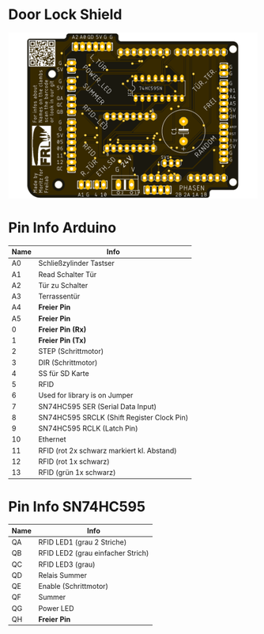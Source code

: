 # Door Lock Shield

<p align="center"> 
<img src="https://github.com/FREILab/DoorLockShield/blob/master/Pictures/DoorLockShield.png">
</p>

# Pin Info Arduino

| Name | Info                                       |
| ---- | ------------------------------------------ |
| A0   | Schließzylinder Tastser                    |
| A1   | Read Schalter Tür                          |
| A2   | Tür zu Schalter                            |
| A3   | Terrassentür                               |
| A4   | **Freier Pin**                             |
| A5   | **Freier Pin**                             |
| 0    | **Freier Pin (Rx)**                        |
| 1    | **Freier Pin (Tx)**                        |
| 2    | STEP (Schrittmotor)                        |
| 3    | DIR (Schrittmotor)                         |
| 4    | SS für SD Karte                            |
| 5    | RFID                                       |
| 6    | Used for library is on Jumper              |
| 7    | SN74HC595 SER (Serial Data Input)          |
| 8    | SN74HC595 SRCLK (Shift Register Clock Pin) |
| 9    | SN74HC595 RCLK (Latch Pin)                 |
| 10   | Ethernet                                   |
| 11   | RFID (rot 2x schwarz markiert kl. Abstand) |
| 12   | RFID (rot 1x schwarz)                      |
| 13   | RFID (grün 1x schwarz)                     |

# Pin Info SN74HC595

| Name | Info                  |
| ---- | --------------------- |
| QA   | RFID LED1 (grau 2 Striche)            |
| QB   | RFID LED2 (grau einfacher Strich)            |
| QC   | RFID LED3 (grau)      |
| QD   | Relais Summer         |
| QE   | Enable (Schrittmotor) |
| QF   | Summer                |
| QG   | Power LED             |
| QH   | **Freier Pin**        |
